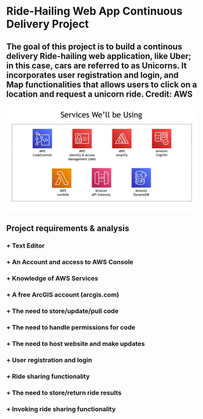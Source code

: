 # Ride-Hailing Web App Continuous Delivery Project
## The goal of this project is to build a continous delivery Ride-hailing web application, like Uber; in this case, cars are referred to as Unicorns. It incorporates user registration and login, and Map functionalities that allows users to click on a location and request a unicorn ride. Credit: AWS

<!-- ## Architechture -->
![App Architecture](./images/architecture.png)

## Project requirements & analysis
### + Text Editor
### + An Account and access to AWS Console
### + Knowledge of AWS Services
### + A free ArcGIS account (arcgis.com)
### + The need to store/update/pull code
### + The need to handle permissions for code
### + The need to host website and make updates
### + User registration and login
### + Ride sharing functionality
### + The need to store/return ride results
### + Invoking ride sharing functionality
